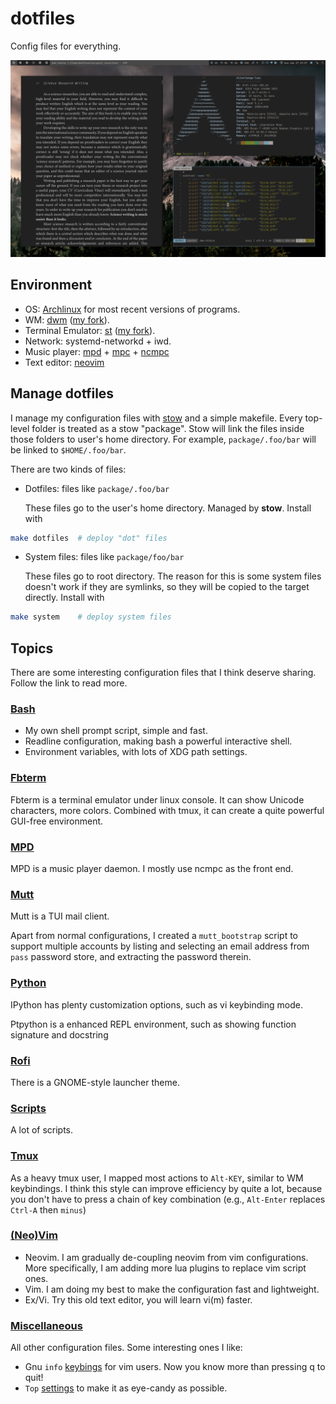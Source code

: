 # dotfiles

Config files for everything.

![](https://github.com/OliverLew/oliverlew.github.io/blob/pictures/dwm.png?raw=true)

## Environment

- OS: [Archlinux][] for most recent versions of programs.
- WM: [dwm][] ([my fork][dwm_fork]).
- Terminal Emulator: [st][] ([my fork][st_fork]).
- Network: systemd-networkd + iwd.
- Music player: [mpd][] + [mpc][] + [ncmpc][]
- Text editor: [neovim][]

[Archlinux]: https://www.archlinux.org/
[dwm]: https://dwm.suckless.org/
[dwm_fork]: https://github.com/oliverlew/dwm
[st]: https://st.suckless.org/
[st_fork]: https://github.com/oliverlew/st
[mpd]: https://github.com/MusicPlayerDaemon/MPD/
[mpc]: https://github.com/MusicPlayerDaemon/mpc
[ncmpc]: https://github.com/MusicPlayerDaemon/ncmpc
[neovim]: https://github.com/neovim/neovim

## Manage dotfiles

I manage my configuration files with [stow][] and a simple makefile. Every
top-level folder is treated as a stow "package". Stow will link the files
inside those folders to user's home directory. For example, `package/.foo/bar`
will be linked to `$HOME/.foo/bar`.

[stow]: https://www.gnu.org/software/stow/

There are two kinds of files:

- Dotfiles: files like `package/.foo/bar`

  These files go to the user's home directory. Managed by **stow**. Install with

```sh
make dotfiles  # deploy "dot" files
```

- System files: files like `package/foo/bar`

  These files go to root directory. The reason for this is some system files
  doesn't work if they are symlinks, so they will be copied to the target
  directly. Install with

```sh
make system    # deploy system files
```

## Topics

There are some interesting configuration files that I think deserve sharing.
Follow the link to read more.

### [Bash](bash)

- My own shell prompt script, simple and fast.
- Readline configuration, making bash a powerful interactive shell.
- Environment variables, with lots of XDG path settings.

### [Fbterm](fbterm)

Fbterm is a terminal emulator under linux console. It can show Unicode
characters, more colors. Combined with tmux, it can create a quite powerful
GUI-free environment.

### [MPD](mpd/.config)

MPD is a music player daemon. I mostly use ncmpc as the front end.

### [Mutt](neomutt)

Mutt is a TUI mail client.

Apart from normal configurations, I created a `mutt_bootstrap` script
to support multiple accounts by listing and selecting an email address
from `pass` password store, and extracting the password therein.

### [Python](python/.config)

IPython has plenty customization options, such as vi keybinding mode.

Ptpython is a enhanced REPL environment, such as showing function signature and
docstring

### [Rofi](rofi/.config/rofi)

There is a GNOME-style launcher theme.

### [Scripts](scripts/.local/bin)

A lot of scripts.

### [Tmux](tmux/.config/tmux)

As a heavy tmux user, I mapped most actions to `Alt-KEY`, similar to WM
keybindings. I think this style can improve efficiency by quite a lot, because
you don't have to press a chain of key combination (e.g., `Alt-Enter` replaces
`Ctrl-A` then `minus`)

### [(Neo)Vim](vim/.config)

- Neovim. I am gradually de-coupling neovim from vim configurations. More specifically, I am adding more lua plugins to replace vim script ones.
- Vim. I am doing my best to make the configuration fast and lightweight.
- Ex/Vi. Try this old text editor, you will learn vi(m) faster.

### [Miscellaneous](config)

All other configuration files. Some interesting ones I like:
- Gnu `info` [keybings](config/.config/infokey) for vim users. Now you know more than pressing q to quit!
- `Top` [settings](config/.config/procps) to make it as eye-candy as possible.
